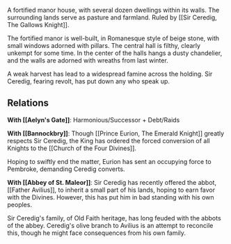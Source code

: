 A fortified manor house, with several dozen dwellings within its walls. The surrounding lands serve as pasture and farmland. Ruled by [[Sir Ceredig, The Gallows Knight]].

The fortified manor is well-built, in Romanesque style of beige stone, with small windows adorned with pillars. The central hall is filthy, clearly unkempt for some time. In the center of the halls hangs a dusty chandelier, and the walls are adorned with wreaths from last winter.

A weak harvest has lead to a widespread famine across the holding. Sir Ceredig, fearing revolt, has put down any who speak up.

## Relations
**With [[Aelyn's Gate]]**: Harmonious/Successor  + Debt/Raids

**With [[Bannockbry]]**: Though [[Prince Eurion, The Emerald Knight]] greatly respects Sir Ceredig, the King has ordered the forced conversion of all Knights to the [[Church of the Four Divines]]. 

Hoping to swiftly end the matter, Eurion has sent an occupying force to Pembroke, demanding Ceredig converts.

**With [[Abbey of St. Maleor]]**: Sir Ceredig has recently offered the abbot, [[Father Avilius]], to inherit a small part of his lands, hoping to earn favor with the Divines. However, this has put him in bad standing with his own peoples.

Sir Ceredig's family, of Old Faith heritage, has long feuded with the abbots of the abbey. Ceredig's olive branch to Avilius is an attempt to reconcile this, though he might face consequences from his own family.
